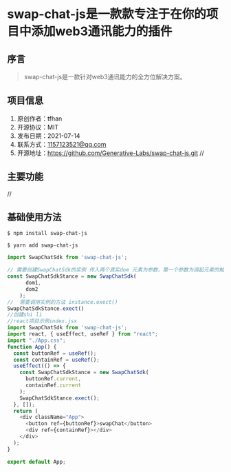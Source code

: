 
# swap-chat-js是一款款专注于在你的项目中添加web3通讯能力的插件

## 序言

> swap-chat-js是一款针对web3通讯能力的全方位解决方案。

## 项目信息

1. 原创作者：tfhan
2. 开源协议：MIT
3. 发布日期：2021-07-14
4. 联系方式：1157123521@qq.com
5. 开源地址：https://github.com/Generative-Labs/swap-chat-js.git
//
## 主要功能
//

## 基础使用方法

```
$ npm install swap-chat-js
```

```
$ yarn add swap-chat-js 
```

```javascript
import SwapChatSdk from 'swap-chat-js';

// 需要创建SwapChatSdk的实例 传入两个真实dom 元素为参数，第一个参数为调起元素的触发器，第二个元素为聊天工具的插槽容器
const SwapChatSdkStance = new SwapChatSdk(
      dom1,
      dom2
    );
//  需要调用实例的方法 instance.exect()
SwapChatSdkStance.exect()
//创建shi li
//react项目示例index.jsx
import SwapChatSdk from 'swap-chat-js';
import react, { useEffect, useRef } from "react";
import "./App.css";
function App() {
  const buttonRef = useRef();
  const containRef = useRef();
  useEffect(() => {
    const SwapChatSdkStance = new SwapChatSdk(
      buttonRef.current,
      containRef.current
    );
    SwapChatSdkStance.exect();
  }, []);
  return (
    <div className="App">
      <button ref={buttonRef}>swapChat</button>
      <div ref={containRef}></div>
    </div>
  );
}

export default App;

